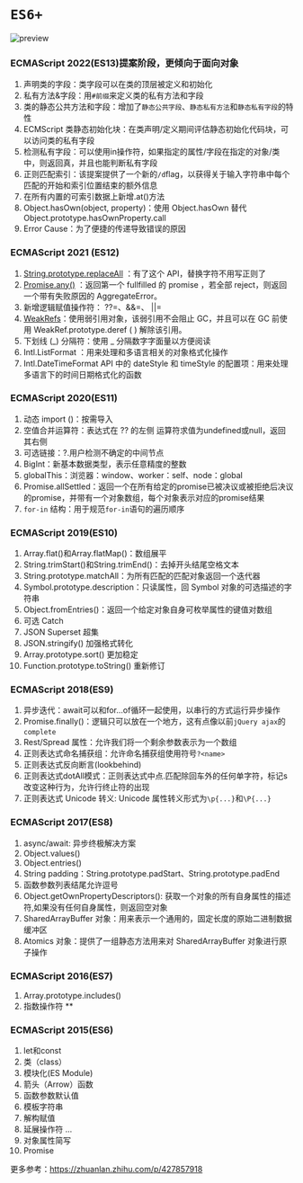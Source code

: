 # `ES6+`

![preview](https://pic2.zhimg.com/v2-a27d537c739cca4fc066f2f223028d65_r.jpg) 



### ECMAScript 2022(ES13)提案阶段，更倾向于面向对象

1. 声明类的字段：类字段可以在类的顶层被定义和初始化
2. 私有方法&字段：用`#前缀`来定义类的私有方法和字段
3. 类的静态公共方法和字段：增加了`静态公共字段`、`静态私有方法`和`静态私有字段`的特性
4. ECMScript 类静态初始化块：在类声明/定义期间评估静态初始化代码块，可以访问类的私有字段
5. 检测私有字段：可以使用in操作符，如果指定的属性/字段在指定的对象/类中，则返回真，并且也能判断私有字段
6. 正则匹配索引：该提案提供了一个新的`/d`flag，以获得关于输入字符串中每个匹配的开始和索引位置结束的额外信息
7. 在所有内置的可索引数据上新增.at()方法
8. Object.hasOwn(object, property)：使用 Object.hasOwn 替代 Object.prototype.hasOwnProperty.call
9. Error Cause：为了便捷的传递导致错误的原因



### ECMAScript 2021 (ES12)

1. [String.prototype.replaceAll](https://link.zhihu.com/?target=https%3A//link.juejin.cn/%3Ftarget%3Dhttps%3A%2F%2F262.ecma-international.org%2F12.0%2F%23sec-string.prototype.replaceall) ：有了这个 API，替换字符不用写正则了
2. [Promise.any()](https://link.zhihu.com/?target=https%3A//link.juejin.cn/%3Ftarget%3Dhttps%3A%2F%2F262.ecma-international.org%2F12.0%2F%23sec-promise.any) ：返回第一个 fullfilled 的 promise ，若全部 reject，则返回一个带有失败原因的 AggregateError。
3. 新增逻辑赋值操作符： ??=、&&=、 ||=
4. [WeakRefs](https://link.zhihu.com/?target=https%3A//link.juejin.cn/%3Ftarget%3Dhttps%3A%2F%2F262.ecma-international.org%2F12.0%2F%23sec-weak-ref-objects)：使用弱引用对象，该弱引用不会阻止 GC，并且可以在 GC 前使用 WeakRef.prototype.deref ( ) 解除该引用。
5. 下划线 (_) 分隔符：使用 _ 分隔数字字面量以方便阅读
6. Intl.ListFormat ：用来处理和多语言相关的对象格式化操作
7. Intl.DateTimeFormat API 中的 dateStyle 和 timeStyle 的配置项：用来处理多语言下的时间日期格式化的函数



### ECMAScript 2020(ES11)

1. 动态 import ()：按需导入
2. 空值合并运算符：表达式在 ?? 的左侧 运算符求值为undefined或null，返回其右侧
3. 可选链接：?.用户检测不确定的中间节点
4. BigInt：新基本数据类型，表示任意精度的整数
5. globalThis：浏览器：window、worker：self、node：global
6. Promise.allSettled：返回一个在所有给定的promise已被决议或被拒绝后决议的promise，并带有一个对象数组，每个对象表示对应的promise结果
7. `for-in` 结构：用于规范`for-in`语句的遍历顺序



### ECMAScript 2019(ES10)

1. Array.flat()和Array.flatMap()：数组展平
2. String.trimStart()和String.trimEnd()：去掉开头结尾空格文本
3. String.prototype.matchAll：为所有匹配的匹配对象返回一个迭代器
4. Symbol.prototype.description：只读属性，回 Symbol 对象的可选描述的字符串
5. Object.fromEntries()：返回一个给定对象自身可枚举属性的键值对数组
6. 可选 Catch
7. JSON Superset 超集
8. JSON.stringify() 加强格式转化
9. Array.prototype.sort() 更加稳定
10. Function.prototype.toString() 重新修订



### ECMAScript 2018(ES9)

1. 异步迭代：await可以和for...of循环一起使用，以串行的方式运行异步操作
2. Promise.finally()：逻辑只可以放在一个地方，这有点像以前`jQuery ajax`的`complete`
3. Rest/Spread 属性：允许我们将一个剩余参数表示为一个数组
4. 正则表达式命名捕获组：允许命名捕获组使用符号`?<name>`
5. 正则表达式反向断言(lookbehind)
6. 正则表达式dotAll模式：正则表达式中点.匹配除回车外的任何单字符，标记s改变这种行为，允许行终止符的出现
7. 正则表达式 Unicode 转义: Unicode 属性转义形式为`\p{...}`和`\P{...}`



### ECMAScript 2017(ES8)

1. async/await: 异步终极解决方案
2. Object.values()
3. Object.entries()
4. String padding：String.prototype.padStart、String.prototype.padEnd
5. 函数参数列表结尾允许逗号
6. Object.getOwnPropertyDescriptors(): 获取一个对象的所有自身属性的描述符,如果没有任何自身属性，则返回空对象
7. SharedArrayBuffer 对象：用来表示一个通用的，固定长度的原始二进制数据缓冲区
8. Atomics 对象：提供了一组静态方法用来对 SharedArrayBuffer 对象进行原子操作



### ECMAScript 2016(ES7)

1. Array.prototype.includes()
2. 指数操作符 **



### ECMAScript 2015(ES6)

1. let和const
2. 类（class）
3. 模块化(ES Module)
4. 箭头（Arrow）函数
5. 函数参数默认值
6. 模板字符串
7. 解构赋值
8. 延展操作符 ...
9. 对象属性简写
10. Promise

更多参考：https://zhuanlan.zhihu.com/p/427857918